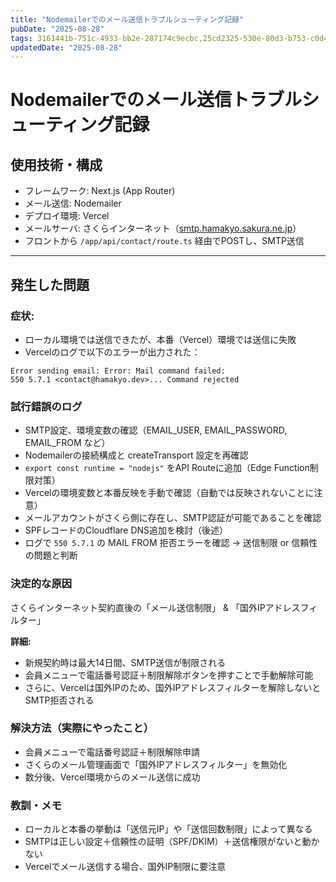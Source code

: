 ```yaml
---
title: "Nodemailerでのメール送信トラブルシューティング記録"
pubDate: "2025-08-28"
tags: 3161441b-751c-4933-bb2e-287174c9ecbc,25cd2325-530e-80d3-b753-c0d4c54ee214
updatedDate: "2025-08-28"
---
```

# Nodemailerでのメール送信トラブルシューティング記録

## 使用技術・構成

- フレームワーク: Next.js (App Router)
- メール送信: Nodemailer
- デプロイ環境: Vercel
- メールサーバ: さくらインターネット（[smtp.hamakyo.sakura.ne.jp](http://smtp.hamakyo.sakura.ne.jp/)）
- フロントから `/app/api/contact/route.ts` 経由でPOSTし、SMTP送信

---

## 発生した問題

### 症状:

- ローカル環境では送信できたが、本番（Vercel）環境では送信に失敗
- Vercelのログで以下のエラーが出力された：

```plain text
Error sending email: Error: Mail command failed:
550 5.7.1 <contact@hamakyo.dev>... Command rejected
```

### 試行錯誤のログ

- SMTP設定、環境変数の確認（EMAIL_USER, EMAIL_PASSWORD, EMAIL_FROM など）
- Nodemailerの接続構成と createTransport 設定を再確認
- `export const runtime = "nodejs"` をAPI Routeに追加（Edge Function制限対策）
- Vercelの環境変数と本番反映を手動で確認（自動では反映されないことに注意）
- メールアカウントがさくら側に存在し、SMTP認証が可能であることを確認
- SPFレコードのCloudflare DNS追加を検討（後述）
- ログで `550 5.7.1` の MAIL FROM 拒否エラーを確認 → 送信制限 or 信頼性の問題と判断

### 決定的な原因

さくらインターネット契約直後の「メール送信制限」 & 「国外IPアドレスフィルター」

**詳細:**

- 新規契約時は最大14日間、SMTP送信が制限される
- 会員メニューで電話番号認証＋制限解除ボタンを押すことで手動解除可能
- さらに、Vercelは国外IPのため、国外IPアドレスフィルターを解除しないとSMTP拒否される

### 解決方法（実際にやったこと）

- 会員メニューで電話番号認証＋制限解除申請
- さくらのメール管理画面で「国外IPアドレスフィルター」を無効化
- 数分後、Vercel環境からのメール送信に成功

### 教訓・メモ

- ローカルと本番の挙動は「送信元IP」や「送信回数制限」によって異なる
- SMTPは正しい設定＋信頼性の証明（SPF/DKIM）＋送信権限がないと動かない
- Vercelでメール送信する場合、国外IP制限に要注意